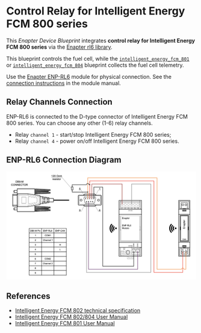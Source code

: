 # Control Relay for Intelligent Energy FCM 800 series

This _Enapter Device Blueprint_ integrates **control relay for Intelligent Energy FCM 800 series** via the [Enapter rl6 library](https://developers.enapter.com/docs/reference/ucm/rl6).

This blueprint controls the fuel cell, while the [`intelligent_energy_fcm_801`](../intelligent_energy_fcm_801) or [`intelligent_energy_fcm_804`](../intelligent_energy_fcm_804) blueprint collects the fuel cell telemetry.

Use the [Enapter ENP-RL6](https://handbook.enapter.com/modules/ENP-RL6/ENP-RL6.html) module for physical connection. See the [connection instructions](https://handbook.enapter.com/modules/ENP-RL6/ENP-RL6.html#connection-example) in the module manual.

## Relay Channels Connection

ENP-RL6 is connected to the D-type connector of Intelligent Energy FCM 800 series. You can choose any other (1-6) relay channels.

- Relay `channel 1` - start/stop Intelligent Energy FCM 800 series;
- Relay `channel 4` - power on/off Intelligent Energy FCM 800 series.

## ENP-RL6 Connection Diagram

<p align="left"><img height="auto" width="800" src=".assets/IE_FC_connection.png"></p>

## References

- [Intelligent Energy FCM 802 technical specification](https://www.intelligent-energy.com/uploads/product_docs/IE-Lift_802.pdf)
- [Intelligent Energy FCM 802/804 User Manual](https://www.intelligent-energy.com/uploads/product_guides/FCM_802__804_User_Manual_WEB.pdf)
- [Intelligent Energy FCM 801 User Manual](https://www.intelligent-energy.com/uploads/product_guides/FCM_801_User_Manual_2022_l6kbzNC.pdf)
